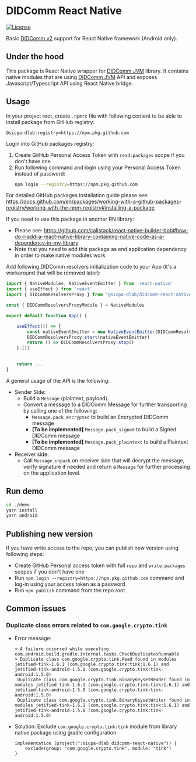 # DIDComm React Native

[![License](https://img.shields.io/badge/License-Apache%202.0-blue.svg)](https://opensource.org/licenses/Apache-2.0)

Basic [DIDComm v2](https://identity.foundation/didcomm-messaging/spec) support for React Native framework (Android only).

## Under the hood

This package is React Native wrapper for [DIDComm JVM](https://github.com/sicpa-dlab/didcomm-jvm) library. 
It contains native modules that are using [DIDComm JVM](https://github.com/sicpa-dlab/didcomm-jvm) API and exposes Javascript/Typescript API using React Native bridge.

## Usage

In your project root, create `.npmrc` file with following content to be able to install package from GitHub registry:

```
@sicpa-dlab:registry=https://npm.pkg.github.com
```

Login into GitHub packages registry:

1. Create GitHub Personal Access Token with `read:packages` scope if you don't have one
2. Run following command and login using your Personal Access Token instead of password:
    ```sh
    npm login --registry=https://npm.pkg.github.com
    ```

For detailed GitHub packages installation guide please see: https://docs.github.com/en/packages/working-with-a-github-packages-registry/working-with-the-npm-registry#installing-a-package

If you need to use this package in another RN library:
- Please see: https://github.com/callstack/react-native-builder-bob#how-do-i-add-a-react-native-library-containing-native-code-as-a-dependency-in-my-library
- Note that you need to add this package as end application dependency in order to make native modules work

Add following DIDComm resolvers initialization code to your App (it's a workaround that will be removed later):

```typescript
import { NativeModules, NativeEventEmitter } from 'react-native'
import { useEffect } from 'react'
import { DIDCommResolversProxy } from "@sicpa-dlab/didcomm-react-native"

const { DIDCommResolversProxyModule } = NativeModules

export default function App() {

    useEffect(() => {
        const nativeEventEmitter = new NativeEventEmitter(DIDCommResolversProxyModule)
        DIDCommResolversProxy.start(nativeEventEmitter)
        return () => DIDCommResolversProxy.stop()
    },[])
    

    return ...
}
```

A general usage of the API is the following:

- Sender Side:
    - Build a `Message` (plaintext, payload).
    - Convert a message to a DIDComm Message for further transporting by calling one of the following:
        - `Message.pack_encrypted` to build an Encrypted DIDComm message
        - **[To be implemented]** `Message.pack_signed` to build a Signed DIDComm message
        - **[To be implemented]** `Message.pack_plaintext` to build a Plaintext DIDComm message
- Receiver side:
    - Call `Message.unpack` on receiver side that will decrypt the message, verify signature if needed
      and return a `Message` for further processing on the application level.

## Run demo

```sh
cd ./demo
yarn install
yarn android
```

## Publishing new version

If you have write access to the repo, you can publish new version using following steps:
- Create GitHub Personal access token with full `repo` and `write:packages` scopes if you don't have one
- Run `npm login --registry=https://npm.pkg.github.com` command and log-in using your access token as a password
- Run `npm publish` command from the repo root

## Common issues

### Duplicate class errors related to `com.google.crypto.tink`

- Error message: 
    ```
    > A failure occurred while executing com.android.build.gradle.internal.tasks.CheckDuplicatesRunnable
    > Duplicate class com.google.crypto.tink.Aead found in modules jetified-tink-1.6.1 (com.google.crypto.tink:tink:1.6.1) and jetified-tink-android-1.5.0 (com.google.crypto.tink:tink-android:1.5.0)     
     Duplicate class com.google.crypto.tink.BinaryKeysetReader found in modules jetified-tink-1.6.1 (com.google.crypto.tink:tink:1.6.1) and jetified-tink-android-1.5.0 (com.google.crypto.tink:tink-android:1.5.0)
     Duplicate class com.google.crypto.tink.BinaryKeysetWriter found in modules jetified-tink-1.6.1 (com.google.crypto.tink:tink:1.6.1) and jetified-tink-android-1.5.0 (com.google.crypto.tink:tink-android:1.5.0)
    ```

- Solution: Exclude `com.google.crypto.tink:tink` module from library native package using gradle configuration 
    ```
    implementation (project(":sicpa-dlab_didcomm-react-native")) {
        exclude(group: "com.google.crypto.tink", module: "tink")
    }
    ```
